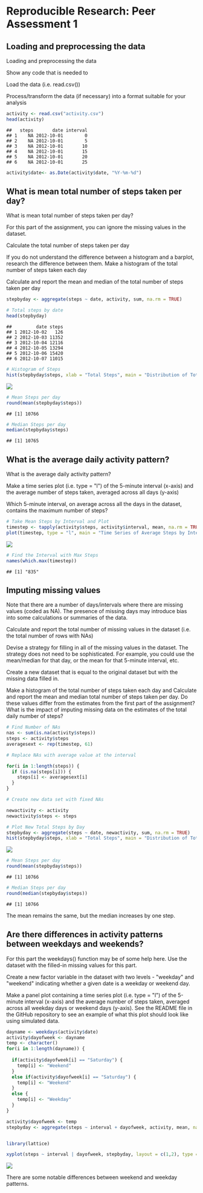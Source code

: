 # Reproducible Research: Peer Assessment 1

## Loading and preprocessing the data

Loading and preprocessing the data

Show any code that is needed to

Load the data (i.e. read.csv())

Process/transform the data (if necessary) into a format suitable for your analysis


```r
activity <- read.csv("activity.csv")
head(activity)
```

```
##   steps       date interval
## 1    NA 2012-10-01        0
## 2    NA 2012-10-01        5
## 3    NA 2012-10-01       10
## 4    NA 2012-10-01       15
## 5    NA 2012-10-01       20
## 6    NA 2012-10-01       25
```

```r
activity$date<- as.Date(activity$date, "%Y-%m-%d")
```

## What is mean total number of steps taken per day?

What is mean total number of steps taken per day?

For this part of the assignment, you can ignore the missing values in the dataset.

Calculate the total number of steps taken per day

If you do not understand the difference between a histogram and a barplot, research the difference between them. Make a histogram of the total number of steps taken each day


Calculate and report the mean and median of the total number of steps taken per day


```r
stepbyday <- aggregate(steps ~ date, activity, sum, na.rm = TRUE)

# Total steps by date
head(stepbyday)
```

```
##         date steps
## 1 2012-10-02   126
## 2 2012-10-03 11352
## 3 2012-10-04 12116
## 4 2012-10-05 13294
## 5 2012-10-06 15420
## 6 2012-10-07 11015
```

```r
# Histogram of Steps
hist(stepbyday$steps, xlab = "Total Steps", main = "Distribution of Total Number of Steps per Day", col = "blue")
```

![](PA1_template_files/figure-html/unnamed-chunk-2-1.png) 

```r
# Mean Steps per day
round(mean(stepbyday$steps))
```

```
## [1] 10766
```

```r
# Median Steps per day
median(stepbyday$steps)
```

```
## [1] 10765
```

## What is the average daily activity pattern?

What is the average daily activity pattern?

Make a time series plot (i.e. type = "l") of the 5-minute interval (x-axis) and the average number of steps taken, averaged across all days (y-axis)

Which 5-minute interval, on average across all the days in the dataset, contains the maximum number of steps?


```r
# Take Mean Steps by Interval and Plot
timestep <- tapply(activity$steps, activity$interval, mean, na.rm = TRUE)
plot(timestep, type = "l", main = "Time Series of Average Steps by Interval", xlab = "Interval", ylab = "Steps", col = "Blue")
```

![](PA1_template_files/figure-html/unnamed-chunk-3-1.png) 

```r
# Find the Interval with Max Steps
names(which.max(timestep))
```

```
## [1] "835"
```

## Imputing missing values

Note that there are a number of days/intervals where there are missing values (coded as NA). The presence of missing days may introduce bias into some calculations or summaries of the data.

Calculate and report the total number of missing values in the dataset (i.e. the total number of rows with NAs)

Devise a strategy for filling in all of the missing values in the dataset. The strategy does not need to be sophisticated. For example, you could use the mean/median for that day, or the mean for that 5-minute interval, etc.

Create a new dataset that is equal to the original dataset but with the missing data filled in.

Make a histogram of the total number of steps taken each day and Calculate and report the mean and median total number of steps taken per day. Do these values differ from the estimates from the first part of the assignment? What is the impact of imputing missing data on the estimates of the total daily number of steps?


```r
# Find Number of NAs
nas <- sum(is.na(activity$steps))
steps <- activity$steps
averagesext <- rep(timestep, 61)

# Replace NAs with average value at the interval

for(i in 1:length(steps)) {
  if (is.na(steps[i])) {
    steps[i] <- averagesext[i]
  }
}

# Create new data set with fixed NAs

newactivity <- activity
newactivity$steps <- steps

# Plot New Total Steps by Day
stepbyday <- aggregate(steps ~ date, newactivity, sum, na.rm = TRUE)
hist(stepbyday$steps, xlab = "Total Steps", main = "Distribution of Total Number of Steps per Day", col = "blue")
```

![](PA1_template_files/figure-html/unnamed-chunk-4-1.png) 

```r
# Mean Steps per day
round(mean(stepbyday$steps))
```

```
## [1] 10766
```

```r
# Median Steps per day
round(median(stepbyday$steps))
```

```
## [1] 10766
```

The mean remains the same, but the median increases by one step.

## Are there differences in activity patterns between weekdays and weekends?

For this part the weekdays() function may be of some help here. Use the dataset with the filled-in missing values for this part.

Create a new factor variable in the dataset with two levels - "weekday" and "weekend" indicating whether a given date is a weekday or weekend day.

Make a panel plot containing a time series plot (i.e. type = "l") of the 5-minute interval (x-axis) and the average number of steps taken, averaged across all weekday days or weekend days (y-axis). See the README file in the GitHub repository to see an example of what this plot should look like using simulated data.


```r
dayname <- weekdays(activity$date)
activity$dayofweek <- dayname
temp <- character()
for(i in 1:length(dayname)) {
  
  if(activity$dayofweek[i] == "Saturday") {
    temp[i] <- "Weekend"
  }
  else if(activity$dayofweek[i] == "Saturday") {
    temp[i] <- "Weekend"
  }
  else {
    temp[i] <- "Weekday"
  }
}

activity$dayofweek <- temp
stepbyday <- aggregate(steps ~ interval + dayofweek, activity, mean, na.rm = TRUE)


library(lattice)

xyplot(steps ~ interval | dayofweek, stepbyday, layout = c(1,2), type = "l", main = "Comparison of Weekend and Weekday Steps", xlab = "Interval", ylab = "Steps")
```

![](PA1_template_files/figure-html/unnamed-chunk-5-1.png) 

There are some notable differences between weekend and weekday patterns.
